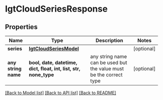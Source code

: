 # IgtCloudSeriesResponse


## Properties
Name | Type | Description | Notes
------------ | ------------- | ------------- | -------------
**series** | [**IgtCloudSeriesModel**](IgtCloudSeriesModel.md) |  | [optional] 
**any string name** | **bool, date, datetime, dict, float, int, list, str, none_type** | any string name can be used but the value must be the correct type | [optional]

[[Back to Model list]](../README.md#documentation-for-models) [[Back to API list]](../README.md#documentation-for-api-endpoints) [[Back to README]](../README.md)


